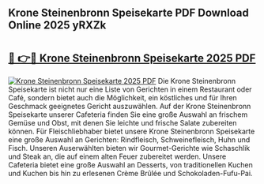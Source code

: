 ## Krone Steinenbronn Speisekarte PDF Download Online 2025 yRXZk

# <h2><a href="http://gcasd3i.nevu.top/?p=Krone+Steinenbronn+Speisekarte">🔗 👉🔴 Krone Steinenbronn Speisekarte 2025 PDF</a></h2>

[![Krone Steinenbronn Speisekarte 2025 PDF](https://i.imgur.com/dBaPXMq.png)](http://gcasd3i.nevu.top/?p=Krone+Steinenbronn+Speisekarte)
Die Krone Steinenbronn Speisekarte ist nicht nur eine Liste von Gerichten in einem Restaurant oder Café, sondern bietet auch die Möglichkeit, ein köstliches und für Ihren Geschmack geeignetes Gericht auszuwählen. Auf der Krone Steinenbronn Speisekarte unserer Cafeteria finden Sie eine große Auswahl an frischem Gemüse und Obst, mit denen Sie leichte und frische Salate zubereiten können. Für Fleischliebhaber bietet unsere Krone Steinenbronn Speisekarte eine große Auswahl an Gerichten: Rindfleisch, Schweinefleisch, Huhn und Fisch. Unseren Auserwählten bieten wir Gourmet-Gerichte wie Schaschlik und Steak an, die auf einem alten Feuer zubereitet werden. Unsere Cafeteria bietet eine große Auswahl an Desserts, von traditionellen Kuchen und Kuchen bis hin zu erlesenen Crème Brûlée und Schokoladen-Fufu-Pai.
